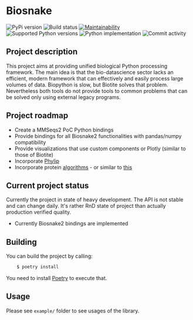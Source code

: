 # Biosnake

![PyPi version](https://img.shields.io/pypi/v/biosnake?style=flat-square)
![Build status](https://img.shields.io/github/workflow/status/covid-genomics/biosnake/Build?style=flat-square)
[![Maintainability](https://api.codeclimate.com/v1/badges/bb922f4c1b788ed1a6a4/maintainability)](https://codeclimate.com/github/covid-genomics/biosnake/maintainability)
![Supported Python versions](https://img.shields.io/pypi/pyversions/biosnake?style=flat-square)
![Python implementation](https://img.shields.io/pypi/implementation/biosnake?style=flat-square)
![Commit activity](https://img.shields.io/github/commit-activity/w/covid-genomics/biosnake?style=flat-square)

## Project description

This project aims at providing unified biological Python processing framework.
The main idea is that the bio-datascience sector lacks an efficient, modern framework that can effectively and easily process large volumes of data.
Biopython is slow, but Biotite solves that problem. Nevertheless both tools do not provide tools to common problems that can be solved only using external legacy programs.

## Project roadmap

- Create a MMSeqs2 PoC Python bindings
- Provide bindings for all Biosnake2 functionalities with pandas/numpy compatibility
- Provide visualizations that use custom components or Plotly (similar to those of Biotite)
- Incorporate [Phylip](https://evolution.genetics.washington.edu/phylip/progs.data.prot.html)
- Incorporate protein [algorithms](https://www.ncbi.nlm.nih.gov/pmc/articles/PMC6394400/) - or similar to [this](https://pypi.org/project/seqfold/)

## Current project status

Currently the project in state of heavy development. The API is not stable and can change daily. It's rather RnD state of project than actually production verified quality.
* Currently Biosnake2 bindings are implemented

## Building

You can build the project by calling:
```bash
    $ poetry install
```
You need to install [Poetry](https://python-poetry.org/docs/#installation) to execute that.

## Usage

Please see `example/` folder to see usages of the library.
